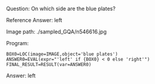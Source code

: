 Question: On which side are the blue plates?

Reference Answer: left

Image path: ./sampled_GQA/n546616.jpg

Program:

```
BOX0=LOC(image=IMAGE,object='blue plates')
ANSWER0=EVAL(expr="'left' if {BOX0} < 0 else 'right'")
FINAL_RESULT=RESULT(var=ANSWER0)
```
Answer: left

